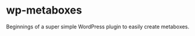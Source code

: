 wp-metaboxes
============

Beginnings of a super simple WordPress plugin to easily create metaboxes.